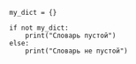     my_dict = {}
    
    if not my_dict:
        print("Словарь пустой")
    else:
        print("Словарь не пустой")